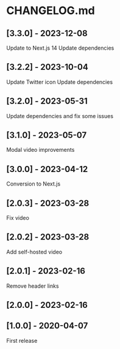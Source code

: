 # CHANGELOG.md

## [3.3.0] - 2023-12-08

Update to Next.js 14
Update dependencies

## [3.2.2] - 2023-10-04

Update Twitter icon
Update dependencies

## [3.2.0] - 2023-05-31

Update dependencies and fix some issues

## [3.1.0] - 2023-05-07

Modal video improvements

## [3.0.0] - 2023-04-12

Conversion to Next.js

## [2.0.3] - 2023-03-28

Fix video

## [2.0.2] - 2023-03-28

Add self-hosted video

## [2.0.1] - 2023-02-16

Remove header links

## [2.0.0] - 2023-02-16

## [1.0.0] - 2020-04-07

First release
